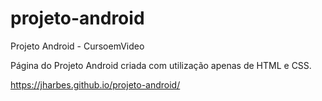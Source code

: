 # projeto-android
 
 Projeto Android - CursoemVideo
 
 Página do Projeto Android criada com utilização apenas de HTML e CSS.
 
https://jharbes.github.io/projeto-android/

